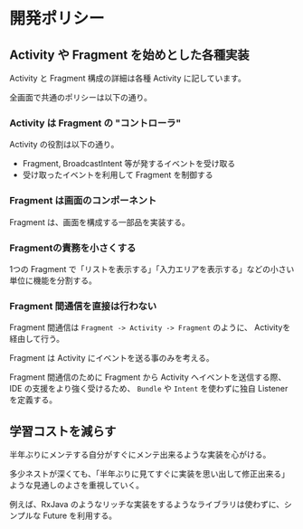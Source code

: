 # 開発ポリシー

## Activity や Fragment を始めとした各種実装

Activity と Fragment 構成の詳細は各種 Activity に記しています。

全画面で共通のポリシーは以下の通り。

### Activity は Fragment の "コントローラ"

Activity の役割は以下の通り。

- Fragment, BroadcastIntent 等が発するイベントを受け取る
- 受け取ったイベントを利用して Fragment を制御する

### Fragment は画面のコンポーネント

Fragment は、画面を構成する一部品を実装する。

### Fragmentの責務を小さくする

1つの Fragment で「リストを表示する」「入力エリアを表示する」などの小さい単位に機能を分割する。

### Fragment 間通信を直接は行わない

Fragment 間通信は `Fragment -> Activity -> Fragment` のように、 Activityを経由して行う。

Fragment は Activity にイベントを送る事のみを考える。

Fragment 間通信のために Fragment から Activity へイベントを送信する際、IDE の支援をより強く受けるため、 `Bundle` や `Intent` を使わずに独自 Listener を定義する。

## 学習コストを減らす

半年ぶりにメンテする自分がすぐにメンテ出来るような実装を心がける。

多少ネストが深くても、「半年ぶりに見てすぐに実装を思い出して修正出来る」ような見通しのよさを重視していく。

例えば、RxJava のようなリッチな実装をするようなライブラリは使わずに、シンプルな Future を利用する。
